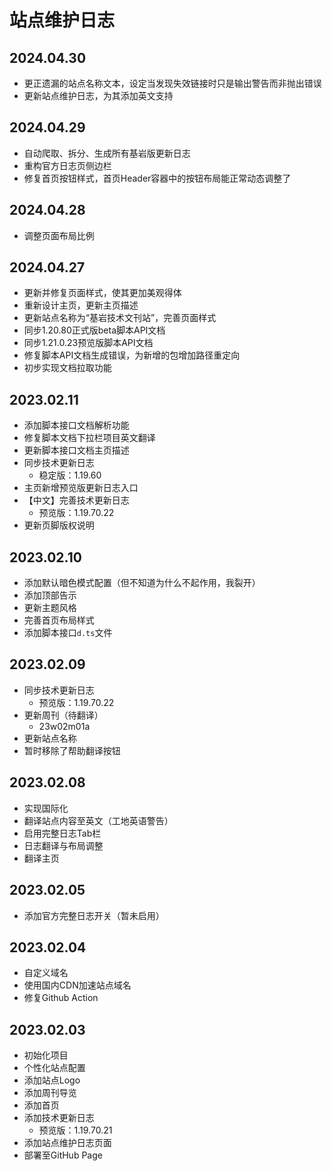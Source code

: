 # 站点维护日志

## 2024.04.30

- 更正遗漏的站点名称文本，设定当发现失效链接时只是输出警告而非抛出错误
- 更新站点维护日志，为其添加英文支持

## 2024.04.29

- 自动爬取、拆分、生成所有基岩版更新日志
- 重构官方日志页侧边栏
- 修复首页按钮样式，首页Header容器中的按钮布局能正常动态调整了

## 2024.04.28

- 调整页面布局比例

## 2024.04.27
- 更新并修复页面样式，使其更加美观得体
- 重新设计主页，更新主页描述
- 更新站点名称为“基岩技术文刊站”，完善页面样式
- 同步1.20.80正式版beta脚本API文档
- 同步1.21.0.23预览版脚本API文档
- 修复脚本API文档生成错误，为新增的包增加路径重定向
- 初步实现文档拉取功能

## 2023.02.11
- 添加脚本接口文档解析功能
- 修复脚本文档下拉栏项目英文翻译
- 更新脚本接口文档主页描述
- 同步技术更新日志
  - 稳定版：1.19.60
- 主页新增预览版更新日志入口
- 【中文】完善技术更新日志
  - 预览版：1.19.70.22
- 更新页脚版权说明

## 2023.02.10
- 添加默认暗色模式配置（但不知道为什么不起作用，我裂开）
- 添加顶部告示
- 更新主题风格
- 完善首页布局样式
- 添加脚本接口`d.ts`文件

## 2023.02.09
- 同步技术更新日志
  - 预览版：1.19.70.22
- 更新周刊（待翻译）
  - 23w02m01a
- 更新站点名称
- 暂时移除了帮助翻译按钮

## 2023.02.08
- 实现国际化
- 翻译站点内容至英文（工地英语警告）
- 启用完整日志Tab栏
- 日志翻译与布局调整
- 翻译主页

## 2023.02.05
- 添加官方完整日志开关（暂未启用）

## 2023.02.04
- 自定义域名
- 使用国内CDN加速站点域名
- 修复Github Action

## 2023.02.03
- 初始化项目
- 个性化站点配置
- 添加站点Logo
- 添加周刊导览
- 添加首页
- 添加技术更新日志
  - 预览版：1.19.70.21
- 添加站点维护日志页面
- 部署至GitHub Page